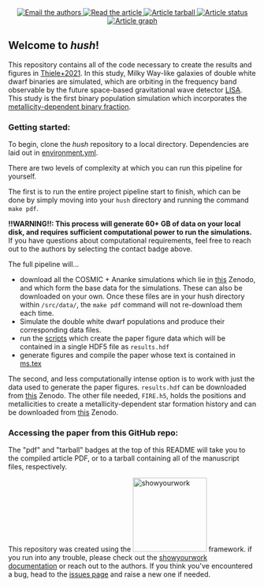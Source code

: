 <p align="center">
<a href="https://github.com/rodluger/showyourwork">
</a>
<br>
<br>
<a href="mailto:sarahgthiele@gmail.com?cc=kbreivik@flatironinstitute.org">
      <img src="https://img.shields.io/badge/contact-authors-blueviolet.svg?style=flat" alt="Email the authors"/>
</a>
<a href="https://github.com/katiebreivik/hush/raw/main-pdf/ms.pdf">
<img src="https://img.shields.io/badge/article-pdf-blue.svg?style=flat" alt="Read the article"/>
</a>
<a href="https://github.com/katiebreivik/hush/raw/main-pdf/arxiv.tar.gz">
<img src="https://img.shields.io/badge/article-tarball-blue.svg?style=flat" alt="Article tarball"/>
</a>
<a href="https://github.com/katiebreivik/hush/actions/workflows/showyourwork.yml">
<img src="https://github.com/katiebreivik/hush/actions/workflows/showyourwork.yml/badge.svg" alt="Article status"/>
</a>
<a href="https://github.com/katiebreivik/hush/raw/main-pdf/dag.pdf">
<img src="https://img.shields.io/badge/article-dag-blue.svg?style=flat" alt="Article graph"/>
</a>
</p>

## Welcome to _hush_!

This repository contains all of the code necessary to create the results and figures in [Thiele+2021](https://arxiv.org). In this study, Milky Way-like galaxies of double white dwarf binaries are simulated, which are orbiting in the frequency band observable by the future space-based gravitational wave detector [LISA](https://www.elisascience.org). This study is the first binary population simulation which incorporates the [metallicity-dependent binary fraction](https://iopscience.iop.org/article/10.3847/1538-4357/ab0d88). 

### Getting started:

To begin, clone the _hush_ repository to a local directory. Dependencies are laid out in [environment.yml](https://github.com/katiebreivik/hush/blob/1eaf321cc5bc97dbc260139181cf2618bc16f833/environment.yml). 

There are two levels of complexity at which you can run this pipeline for yourself. 

The first is to run the entire project pipeline start to finish, which can be done by simply moving into your `hush` directory and running the command `make pdf`. 

__!!WARNING!!: This process will generate 60+ GB of data on your local disk, and requires sufficient computational power to run the simulations.__ If you have questions about computational requirements, feel free to reach out to the authors by selecting the contact badge above.

The full pipeline will...
- download all the COSMIC + Ananke simulations which lie in [this](https://zenodo.org/record/5722451#.YZ152fHMLyg) Zenodo, and which form the base data for the simulations. These can also be downloaded on your own. Once these files are in your hush directory within `/src/data/`, the `make pdf` command will not re-download them each time.
- Simulate the double white dwarf populations and produce their corresponding data files.
- run the [scripts](https://github.com/katiebreivik/hush/tree/main/src/figures) which create the paper figure data which will be contained in a single HDF5 file as `results.hdf`
- generate figures and compile the paper whose text is contained in [ms.tex](https://github.com/katiebreivik/hush/blob/1eaf321cc5bc97dbc260139181cf2618bc16f833/src/ms.tex)

The second, and less computationally intense option is to work with just the data used to generate the paper figures. `results.hdf` can be downloaded from [this](https://zenodo.org/record/5722715#.YaA2Sy0ZPOQ) Zenodo. The other file needed, `FIRE.h5`, holds the positions and metallicities to create a metallicity-dependent star formation history and can be downloaded from [this](https://zenodo.org/record/5722451#.YZ152fHMLyg) Zenodo.

### Accessing the paper from this GitHub repo:

The "pdf" and "tarball" badges at the top of this README will take you to the compiled article PDF, or to a tarball containing all of the manuscript files, respectively.

This repository was created using the <img width = "150" src="https://raw.githubusercontent.com/rodluger/showyourwork/img/showyourwork.png" alt="showyourwork"/> framework. if you run into any trouble, please check out the [showyourwork documentation](https://showyourwork.readthedocs.io) or reach out to the authors. If you think you've encountered a bug, head to the [issues page](https://github.com/rodluger/showyourwork/issues) and raise a new one if needed.
